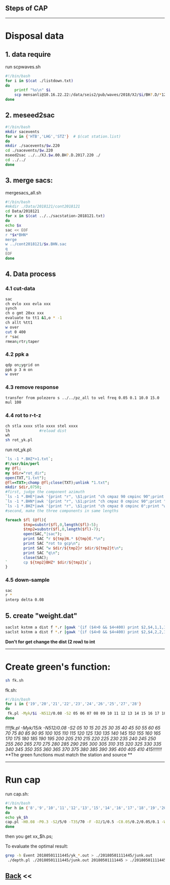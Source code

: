 ## Steps of CAP

***

# Disposal data

## 1. data require

run scpwaves.sh

~~~bash
#!/bin/bash
for i in $(cat ./listdown.txt)
do	
	printf "%s\n" $i	
	scp mensanli@10.16.22.22:/data/seis2/pub/waves/2018/XJ/$i/BH?.D/*121 ./20180501-121
done
~~~
## 2. meseed2sac

~~~bash
#!/bin/bash
mkdir sacevents
for w in {'HTB','LHG','STZ'}  # $(cat station.list)
do 
mkdir ./sacevents/$w.220
cd ./sacevents/$w.220
mseed2sac ../../XJ.$w.00.BH?.D.2017.220 ./
cd ../../
done
~~~



## 3. merge sacs:

mergesacs_all.sh

~~~bash
#!/bin/bash
#mkdir ./Data/2018121/cont2018121
cd Data/2018121
for x in $(cat ../../sacstation-2018121.txt)
do 
echo $x
sac << EOF
r *$x*BHN*
merge
w ../cont2018121/$x.BHN.sac
q
EOF
done	
~~~

## 4. Data  process

### 4.1 cut-data

~~~bash
sac
ch evlo xxx evla xxx 
synch
ch o gmt 20xx xxx 
evaluate to tt1 &1,o * -1
ch allt %tt1
w over
cut 0 400
r *sac
rmean;rtr;taper
~~~
### 4.2 ppk a

~~~bash
qdp on;ygrid on
ppk p 3 m on
w over
~~~

### 4.3 remove response

~~~sh
transfer from polezero s ../../pz_all to vel freq 0.05 0.1 10.0 15.0
mul 100
~~~
### 4.4 rot to r-t-z

~~~bash
ch stla xxxx stlo xxxx stel xxxx
lh             #reload dist
wh
sh rot_yk.pl
~~~

run rot_yk.pl:
~~~perl
`ls -1 *.BHZ*>1.txt`;
#!/usr/bin/perl
my @fl;
my $dir="rot_dir";
open(TXT,"1.txt");
@fl=<TXT>;chomp @fl;close(TXT);unlink "1.txt";
mkdir $dir,0750;
#first, judge the component azimuth
`ls -1 *.BHE*|awk '{print "r", \$1;print "ch cmpaz 90 cmpinc 90";print "w over";} END{print "q";}'|sac`;
`ls -1 *.BHN*|awk '{print "r", \$1;print "ch cmpaz 0 cmpinc 90";print "w over";} END{print "q";}'|sac`;
`ls -1 *.BHZ*|awk '{print "r", \$1;print "ch cmpaz 0 cmpinc 0";print "w over";} END{print "q";}'|sac`;
#second, make the three components in same lengths

foreach $fl (@fl){
        $tmp=substr($fl,0,length($fl)-5);
        $tmp2=substr($fl,0,length($fl)-7);
        open(SAC,"|sac");
        print SAC "r ${tmp}N.* ${tmp}E.*\n";
        print SAC "rot to gcp\n";
        print SAC "w $dir/${tmp2}r $dir/${tmp2}t\n";
        print SAC "q\n";
        close(SAC);
`       cp ${tmp2}BHZ* $dir/${tmp2}z`;
}
~~~
### 4.5 down-sample 

~~~bash
sac
r *
interp delta 0.08
~~~

## 5. create "weight.dat"

~~~bash
saclst kstnm a dist f *.r |gawk '{if ($4>0 && $4<400) print $2,$4,1,1,1,1,1,$3,0}' > weight.dat
saclst kstnm a dist f *.r |gawk '{if ($4>0 && $4<400) print $2,$4,2,2,1,1,1,$3,0}' | sort -nk 2
~~~
**Don't for get change the dist (2 row) to int**

***

# Create green's function:

~~~bash
sh fk.sh
~~~

fk.sh:

~~~bash
#!/bin/bash
for i in {'19','20','21','22','23','24','26','25','27','28'}
do
 fk.pl -Myk/$i -N512/0.08 -S2 05 06 07 08 09 10 11 12 13 14 15 16 17 18 19 20 21 22 23 24 25 26 27 28 29 30 31 32 33 34 35 36 37 38 39 40 41 42 43 44 45 46 47 48 49 50 51 52 53 54 55 56 57 58 59 60 61 62 63 64 65 66 67 68 69 70 71 72 73 74 75 76 77 78 79 80 81 82 83 84 85 86 87 88 89 90 91 92 93 94 95 96 97 98 99 100 101 102 103 104 105 106 107 108 109 110 111 112 113 114 115 116 117 118 119 120 121 122 123 124 125 126 127 128 129 130 131 132 133 134 135 136 137 138 139 140 141 142 143 144 145 146 147 148 149 150 151 152 153 154 155 156 157 158 159 160 161 162 163 164 165 166 167 168 169 170 171 172 173 174 175 176 177 178 179 180 181 182 183 184 185 186 187 188 189 190 191 192 193 194 195 196 197 198 199 200 201 202 203 204 205 206 207 208 209 210 211 212 213 214 215 216 217 218 219 220 221 222 223 224 225 226 227 228 229 230 231 232 233 234 235 236 237 238 239 240 241 242 243 244 245 246 247 248 249 250 251 252 253 254 255 256 257 258 259 260 261 262 263 264 265 266 267 268 269 270 271 272 273 274 275 276 277 278 279 280 281 282 283 284 285 286 287 288 289 290 291 292 293 294 295 296 297 298 299 300 301 302 303 304 305 306 307 308 309 310 311 312 313 314 315 316 317 318 319 320 321 322 323 324 325 326 327 328 329 330 331 332 333 334 335 336 337 338 339 340 341 342 343 344 345 346 347 348 349 350 351 352 353 354 355 356 357 358 359 360 361 362 363 364 365 366 367 368 369 370 371 372 373 374 375 376 377 378 379 380 381 382 383 384 385 386 387 388 389 390 391 392 393 394 395 396 397 398 399 400 401 402 403 404 405 406 407 408 409 410 411 412 413 414 415 416 417 418 419 420 421 422 423 424 425 426 427 428 429 430 431 432 433 434 435 436 437 438 439 440 441 442 443 444 445 446 447 448 449 450 451 452 453 454 455 456 457 458 459 460 461 462 463 464 465 466 467 468 469 470 471 472 473 474 475 476 477 478 479 480
done
~~~

*!!!!fk.pl -Myk/15/k -N512/0.08 -S2 05 10 15 20 25 30 35 40 45 50 55 60 65 70 75 80 85 90 95 100 105 110 115 120 125 130 135 140 145 150 155 160 165 170 175 180 185 190 195 200 205 210 215 220 225 230 235 240 245 250 255 260 265 270 275 280 285 290 295 300 305 310 315 320 325 330 335 340 345 350 355 360 365 370 375 380 385 390 395 400 405 410 415!!!!!!!*
**The green functions must match the station and source **

***

# Run cap

run cap.sh:

~~~bash
#!/bin/bash
for h in {'8','9','10','11','12','13','15','14','16','17','18','19','20','21','22','23','25','24','26','27','28'}
do 
echo yk_$h
cap.pl -H0.08 -P0.3 -S2/5/0 -T35/70 -F -D2/1/0.5 -C0.05/0.2/0.05/0.1 -W1 -Myk_$h/4.0 20180501111445
done
~~~
then you get xx_$h.ps;

To evaluate the optimal result:

~~~bash
grep -h Event 20180501111445/yk_*.out > ./20180501111445/junk.out
 ./depth.pl ./20180501111445/junk.out 20180501111445 > ./20180501111445/junk.ps
~~~


## [Back](https://mensanli.github.io/seismic_data_process/) <<
